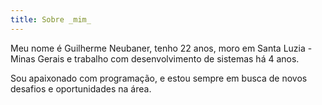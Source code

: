 ```yaml
---
title: Sobre _mim_
---
```

Meu nome é Guilherme Neubaner, tenho 22 anos, moro em Santa Luzia - Minas Gerais e trabalho com desenvolvimento de sistemas há 4 anos.

Sou apaixonado com programação, e estou sempre em busca de novos desafios e oportunidades na área.